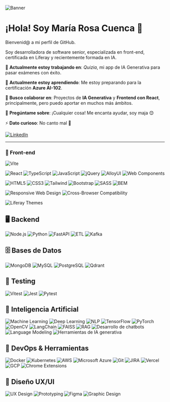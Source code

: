 <!-- Imagen de cabecera -->
![Banner](https://media.licdn.com/dms/image/v2/D4D16AQE4vQYDo2CroQ/profile-displaybackgroundimage-shrink_350_1400/profile-displaybackgroundimage-shrink_350_1400/0/1729859659628?e=1747872000&v=beta&t=pNEldTf7NarqoRmMvqfRnKn0YnixglQXEXbVS_zYFWU)

# ¡Hola! Soy María Rosa Cuenca 👋 

Bienvenid@ a mi perfil de GitHub.  

Soy desarrolladora de software senior, especializada en front-end, certificada en Liferay y recientemente formada en IA.

🔭 **Actualmente estoy trabajando en**: *Quizia*, mi app de IA Generativa para pasar exámenes con éxito.

🌱 **Actualmente estoy aprendiendo**: Me estoy preparando para la certificación **Azure AI-102**.

👯 **Busco colaborar en**: Proyectos de **IA Generativa** y **Frontend con React**, principalmente, pero puedo aportar en muchos más ámbitos.

💬 **Pregúntame sobre**: ¡Cualquier cosa! Me encanta ayudar, soy maja 😊

⚡ **Dato curioso**: No canto mal 🎤

[![LinkedIn](https://img.shields.io/badge/LinkedIn-María_Rosa_Cuenca-blue?style=for-the-badge&logo=linkedin)](https://www.linkedin.com/in/mariarosacuenca/)

---

### 🎨 Front-end

![Vite](https://img.shields.io/badge/Vite-646CFF?style=for-the-badge&logo=vite&logoColor=white)

![React](https://img.shields.io/badge/React-61DAFB?style=for-the-badge&logo=react&logoColor=black)
![TypeScript](https://img.shields.io/badge/TypeScript-3178C6?style=for-the-badge&logo=typescript&logoColor=white)
![JavaScript](https://img.shields.io/badge/JavaScript-F7DF1E?style=for-the-badge&logo=javascript&logoColor=black)
![jQuery](https://img.shields.io/badge/jQuery-0769AD?style=for-the-badge&logo=jquery&logoColor=white)
![AlloyUI](https://img.shields.io/badge/AlloyUI-000000?style=for-the-badge&logo=liferay&logoColor=white)
![Web Components](https://img.shields.io/badge/Web_Components-F7DF1E?style=for-the-badge&logo=webcomponents.org&logoColor=black)

![HTML5](https://img.shields.io/badge/HTML5-E34F26?style=for-the-badge&logo=html5&logoColor=white)
![CSS3](https://img.shields.io/badge/CSS3-1572B6?style=for-the-badge&logo=css3&logoColor=white)
![Tailwind](https://img.shields.io/badge/Tailwind-38B2AC?style=for-the-badge&logo=tailwind-css&logoColor=white)
![Bootstrap](https://img.shields.io/badge/Bootstrap-7952B3?style=for-the-badge&logo=bootstrap&logoColor=white)
![SASS](https://img.shields.io/badge/SASS-CC6699?style=for-the-badge&logo=sass&logoColor=white)
![BEM](https://img.shields.io/badge/BEM-FFDD00?style=for-the-badge&logo=css3&logoColor=black)

![Responsive Web Design](https://img.shields.io/badge/Responsive_Web_Design-2965f1?style=for-the-badge&logo=css3&logoColor=white)
![Cross-Browser Compatibility](https://img.shields.io/badge/Cross_Browser_Compatibility-333333?style=for-the-badge&logo=firefox-browser&logoColor=white)

![Liferay Themes](https://img.shields.io/badge/Liferay_Themes-009ADE?style=for-the-badge&logo=liferay&logoColor=white)





## 🖥️ Backend

![Node.js](https://img.shields.io/badge/Node.js-339933?style=for-the-badge&logo=node.js&logoColor=white)
![Python](https://img.shields.io/badge/Python-3776AB?style=for-the-badge&logo=python&logoColor=white)
![FastAPI](https://img.shields.io/badge/FastAPI-009688?style=for-the-badge&logo=fastapi&logoColor=white)
![ETL](https://img.shields.io/badge/ETL-4B0082?style=for-the-badge&logo=databricks&logoColor=white)
![Kafka](https://img.shields.io/badge/Kafka-231F20?style=for-the-badge&logo=apachekafka&logoColor=white)


## 🗄️ Bases de Datos

![MongoDB](https://img.shields.io/badge/MongoDB-47A248?style=for-the-badge&logo=mongodb&logoColor=white)
![MySQL](https://img.shields.io/badge/MySQL-4479A1?style=for-the-badge&logo=mysql&logoColor=white)
![PostgreSQL](https://img.shields.io/badge/PostgreSQL-336791?style=for-the-badge&logo=postgresql&logoColor=white)
![Qdrant](https://img.shields.io/badge/Qdrant-FF4F64?style=for-the-badge&logo=qdrant&logoColor=white)


## 🧪 Testing

![Vitest](https://img.shields.io/badge/Vitest-6E9F18?style=for-the-badge&logo=vitest&logoColor=white)
![Jest](https://img.shields.io/badge/Jest-C21325?style=for-the-badge&logo=jest&logoColor=white)
![Pytest](https://img.shields.io/badge/Pytest-3776AB?style=for-the-badge&logo=python&logoColor=white)


## 🤖 Inteligencia Artificial

![Machine Learning](https://img.shields.io/badge/Machine_Learning-FF6F00?style=for-the-badge&logo=scikit-learn&logoColor=white)
![Deep Learning](https://img.shields.io/badge/Deep_Learning-8A2BE2?style=for-the-badge&logo=tensorflow&logoColor=white)
![NLP](https://img.shields.io/badge/NLP-6E40C9?style=for-the-badge&logo=spacy&logoColor=white)
![TensorFlow](https://img.shields.io/badge/TensorFlow-FF6F00?style=for-the-badge&logo=tensorflow&logoColor=white)
![PyTorch](https://img.shields.io/badge/PyTorch-EE4C2C?style=for-the-badge&logo=pytorch&logoColor=white)
![OpenCV](https://img.shields.io/badge/OpenCV-5C3EE8?style=for-the-badge&logo=opencv&logoColor=white)
![LangChain](https://img.shields.io/badge/LangChain-000000?style=for-the-badge&logo=chainlink&logoColor=white)
![FAISS](https://img.shields.io/badge/FAISS-005571?style=for-the-badge&logo=facebook&logoColor=white)
![RAG](https://img.shields.io/badge/RAG-007ACC?style=for-the-badge&logo=azuredevops&logoColor=white)
![Desarrollo de chatbots](https://img.shields.io/badge/Chatbots-4A154B?style=for-the-badge&logo=dialogflow&logoColor=white)
![Language Modeling](https://img.shields.io/badge/Language_Modeling-FF1493?style=for-the-badge&logo=openai&logoColor=white)
![Herramientas de IA generativa](https://img.shields.io/badge/IA_Generativa-10A37F?style=for-the-badge&logo=openaigym&logoColor=white)

## 🧰 DevOps & Herramientas

![Docker](https://img.shields.io/badge/Docker-2496ED?style=for-the-badge&logo=docker&logoColor=white)
![Kubernetes](https://img.shields.io/badge/Kubernetes-326CE5?style=for-the-badge&logo=kubernetes&logoColor=white)
![AWS](https://img.shields.io/badge/AWS-FF9900?style=for-the-badge&logo=amazonaws&logoColor=white)
![Microsoft Azure](https://img.shields.io/badge/Azure-0078D4?style=for-the-badge&logo=microsoftazure&logoColor=white)
![Git](https://img.shields.io/badge/Git-F05032?style=for-the-badge&logo=git&logoColor=white)
![JIRA](https://img.shields.io/badge/JIRA-0052CC?style=for-the-badge&logo=jira&logoColor=white)
![Vercel](https://img.shields.io/badge/Vercel-000000?style=for-the-badge&logo=vercel&logoColor=white)
![GCP](https://img.shields.io/badge/GCP-4285F4?style=for-the-badge&logo=googlecloud&logoColor=white)
![Chrome Extensions](https://img.shields.io/badge/Chrome_Extensions-EA4335?style=for-the-badge&logo=googlechrome&logoColor=white)

## 🎨 Diseño UX/UI

![UX Design](https://img.shields.io/badge/UX_Design-FF4088?style=for-the-badge&logo=adobe&logoColor=white)
![Prototyping](https://img.shields.io/badge/Prototyping-6200EA?style=for-the-badge&logo=figma&logoColor=white)
![Figma](https://img.shields.io/badge/Figma-F24E1E?style=for-the-badge&logo=figma&logoColor=white)
![Graphic Design](https://img.shields.io/badge/Graphic_Design-E34F26?style=for-the-badge&logo=adobecreativecloud&logoColor=white)



